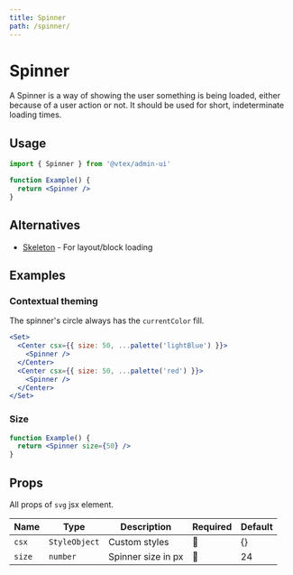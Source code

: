 ```yaml
---
title: Spinner
path: /spinner/
---
```


# Spinner

A Spinner is a way of showing the user something is being loaded, either because of a user action or not. It should be used for short, indeterminate loading times.

## Usage

```jsx isStatic
import { Spinner } from '@vtex/admin-ui'

function Example() {
  return <Spinner />
}
```

## Alternatives

- [Skeleton](/skeleton/) - For layout/block loading

## Examples

### Contextual theming

The spinner's circle always has the `currentColor` fill.

```jsx
<Set>
  <Center csx={{ size: 50, ...palette('lightBlue') }}>
    <Spinner />
  </Center>
  <Center csx={{ size: 50, ...palette('red') }}>
    <Spinner />
  </Center>
</Set>
```

### Size

```jsx
function Example() {
  return <Spinner size={50} />
}
```

## Props

All props of `svg` jsx element.

| Name   | Type          | Description        | Required | Default |
| ------ | ------------- | ------------------ | -------- | ------- |
| `csx`  | `StyleObject` | Custom styles      | 🚫       | {}      |
| `size` | `number`      | Spinner size in px | 🚫       | 24      |
